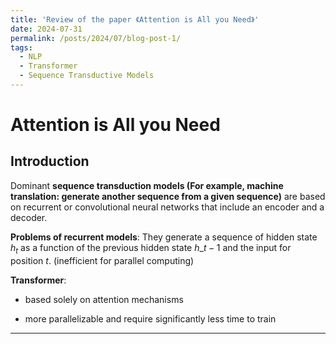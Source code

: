 ```yaml
---
title: 'Review of the paper 《Attention is All you Need》'
date: 2024-07-31
permalink: /posts/2024/07/blog-post-1/
tags:
  - NLP
  - Transformer
  - Sequence Transductive Models
---
```


Attention is All you Need
=====

## Introduction

Dominant **sequence transduction models (For example, machine translation: generate another sequence from a given sequence)** are based on recurrent or convolutional neural networks that include an encoder and a decoder. 

**Problems of recurrent models**: They generate a sequence of hidden state $h_t$ as a function of the previous hidden state $h\_{t-1}$ and the input for position $t$. (inefficient for parallel computing)

**Transformer**: 

* based solely on attention mechanisms

* more parallelizable and require significantly less time to train

---



